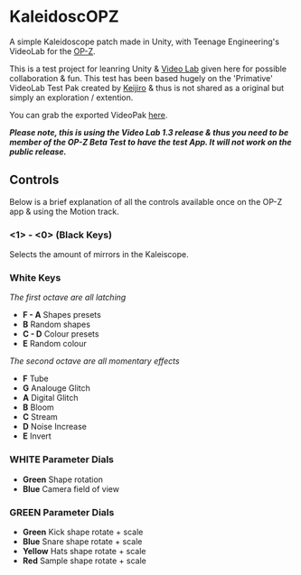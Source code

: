 # KaleidoscOPZ

A simple Kaleidoscope patch made in Unity, with Teenage Engineering's VideoLab for the [OP-Z](https://teenage.engineering/products/op-z).

This is a test project for leanring Unity & [Video Lab](https://github.com/teenageengineering/videolab/) given here for possible collaboration & fun. This test has been based hugely on the 'Primative' VideoLab Test Pak created by [Keijiro](https://github.com/keijiro/VideolabTest) & thus is not shared as a original but simply an exploration / extention.

You can grab the exported VideoPak [here](https://github.com/DesignedByM/KaleidoscOPZ/tree/master/kaleidoscopz).

**_Please note, this is using the Video Lab 1.3 release & thus you need to be member of the OP-Z Beta Test to have the test App. It will not work on the public release._**

## Controls
Below is a brief explanation of all the controls available once on the OP-Z app & using the Motion track.

### <1> - <0> (Black Keys)
Selects the amount of mirrors in the Kaleiscope. 

### White Keys
*The first octave are all latching*
- **F - A** Shapes presets
- **B** Random shapes
- **C - D** Colour presets
- **E** Random colour

*The second octave are all momentary effects*
- **F** Tube
- **G** Analouge Glitch
- **A** Digital Glitch
- **B** Bloom
- **C** Stream
- **D** Noise Increase
- **E** Invert

### WHITE Parameter Dials
- **Green** Shape rotation
- **Blue** Camera field of view

### GREEN Parameter Dials
- **Green** Kick shape rotate + scale
- **Blue** Snare shape rotate + scale
- **Yellow** Hats shape rotate + scale
- **Red** Sample shape rotate + scale
